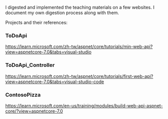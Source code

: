 I digested and implemented the teaching materials on a few websites.
I document my own digestion process along with them.

Projects and their references:
### ToDoApi
https://learn.microsoft.com/zh-tw/aspnet/core/tutorials/min-web-api?view=aspnetcore-7.0&tabs=visual-studio
### ToDoApi_Controller
https://learn.microsoft.com/zh-tw/aspnet/core/tutorials/first-web-api?view=aspnetcore-7.0&tabs=visual-studio-code
### ContosoPizza
https://learn.microsoft.com/en-us/training/modules/build-web-api-aspnet-core/?view=aspnetcore-7.0
